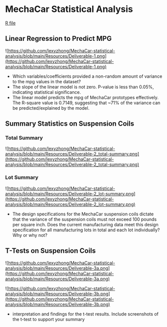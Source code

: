 # MechaCar Statistical Analysis
[R file](https://github.com/lexyzhong/MechaCar-statistical-analysis/blob/main/MechaCarChallenge.R)

## Linear Regression to Predict MPG
![https://github.com/lexyzhong/MechaCar-statistical-analysis/blob/main/Resources/Deliverable-1.png](https://github.com/lexyzhong/MechaCar-statistical-analysis/blob/main/Resources/Deliverable-1.png)
- Which variables/coefficients provided a non-random amount of variance to the mpg values in the dataset?
- The slope of the linear model is not zero. P-value is less than 0.05%, indicating statistical significance.
- The linear model predicts the mpg of MechaCar prototypes effectively. The R-square value is 0.7149, suggesting that ~71% of the variance can be predicted/explained by the model. 

## Summary Statistics on Suspension Coils
### Total Summary
![https://github.com/lexyzhong/MechaCar-statistical-analysis/blob/main/Resources/Deliverable-2_total-summary.png](https://github.com/lexyzhong/MechaCar-statistical-analysis/blob/main/Resources/Deliverable-2_total-summary.png)

### Lot Summary
![https://github.com/lexyzhong/MechaCar-statistical-analysis/blob/main/Resources/Deliverable-2_lot-summary.png](https://github.com/lexyzhong/MechaCar-statistical-analysis/blob/main/Resources/Deliverable-2_lot-summary.png)


- The design specifications for the MechaCar suspension coils dictate that the variance of the suspension coils must not exceed 100 pounds per square inch. Does the current manufacturing data meet this design specification for all manufacturing lots in total and each lot individually? Why or why not?

## T-Tests on Suspension Coils
![https://github.com/lexyzhong/MechaCar-statistical-analysis/blob/main/Resources/Deliverable-3a.png](https://github.com/lexyzhong/MechaCar-statistical-analysis/blob/main/Resources/Deliverable-3a.png)

![https://github.com/lexyzhong/MechaCar-statistical-analysis/blob/main/Resources/Deliverable-3b.png](https://github.com/lexyzhong/MechaCar-statistical-analysis/blob/main/Resources/Deliverable-3b.png)
- interpretation and findings for the t-test results. Include screenshots of the t-test to support your summary
